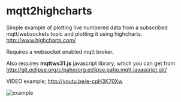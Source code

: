 mqtt2highcharts
===============

Simple example of plotting live numbered data from a subscribed mqtt/websockets topic and plotting it using highcharts. http://www.highcharts.com/


Requires a websocket enabled mqtt broker.


Also requires **mqttws31.js** javascript library, which you can get from http://git.eclipse.org/c/paho/org.eclipse.paho.mqtt.javascript.git/


VIDEO example; http://youtu.be/e-cpH3K70Xw

![example](https://raw2.github.com/matbor/mqtt2highcharts/master/chart.png)
